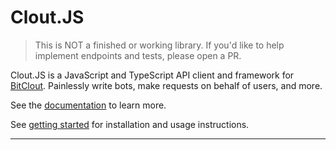 # Clout.JS

> This is NOT a finished or working library. If you'd like to help implement endpoints and tests, please open a PR.

Clout.JS is a JavaScript and TypeScript API client and framework for [BitClout](https://bitclout.com/). Painlessly write bots, make requests on behalf of users, and more.

See the [documentation](https://cloutjs.bweb.app) to learn more.

See [getting started](https://cloutjs.bweb.app/pages/documentation/getting-started) for installation and usage instructions.

--- 
